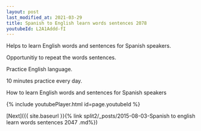 ```yaml
---
layout: post
last_modified_at: 2021-03-29
title: Spanish to English learn words sentences 2078 
youtubeId: L2A1Addd-fI
---
```

 
 
Helps to learn English words and sentences for Spanish speakers.

Opportunitiy to repeat the words sentences. 

Practice English language. 
 
10 minutes practice every day. 
 
How to learn English words and sentences for Spanish speakers 
 
{% include youtubePlayer.html id=page.youtubeId %}
 
 
[Next]({{ site.baseurl }}{% link  split2/_posts/2015-08-03-Spanish to english learn words sentences 2047 .md%})
 
